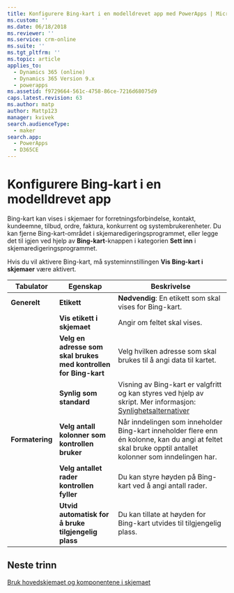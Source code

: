 ```yaml
---
title: Konfigurere Bing-kart i en modelldrevet app med PowerApps | MicrosoftDocs
ms.custom: ''
ms.date: 06/18/2018
ms.reviewer: ''
ms.service: crm-online
ms.suite: ''
ms.tgt_pltfrm: ''
ms.topic: article
applies_to:
  - Dynamics 365 (online)
  - Dynamics 365 Version 9.x
  - powerapps
ms.assetid: f9729664-561c-4758-86ce-7216d68075d9
caps.latest.revision: 63
ms.author: matp
author: Mattp123
manager: kvivek
search.audienceType:
  - maker
search.app:
  - PowerApps
  - D365CE
---
```

# <a name="configure-bing-maps-in-a-model-driven-app"></a>Konfigurere Bing-kart i en modelldrevet app

 Bing-kart kan vises i skjemaer for forretningsforbindelse, kontakt, kundeemne, tilbud, ordre, faktura, konkurrent og systembrukerenheter. Du kan fjerne Bing-kart-området i skjemaredigeringsprogrammet, eller legge det til igjen ved hjelp av **Bing-kart**-knappen i kategorien **Sett inn** i skjemaredigeringsprogrammet.  
  
 Hvis du vil aktivere Bing-kart, må systeminnstillingen **Vis Bing-kart i skjemaer** være aktivert.  
  
|Tabulator|Egenskap|Beskrivelse|  
|---------|--------------|-----------------|  
|**Generelt**|**Etikett**|**Nødvendig**: En etikett som skal vises for Bing-kart.|  
||**Vis etikett i skjemaet**|Angir om feltet skal vises.|  
||**Velg en adresse som skal brukes med kontrollen for Bing-kart**|Velg hvilken adresse som skal brukes til å angi data til kartet.|  
||**Synlig som standard**|Visning av Bing-kart er valgfritt og kan styres ved hjelp av skript. Mer informasjon: [Synlighetsalternativer](visibility-options-legacy.md)|  
|**Formatering**|**Velg antall kolonner som kontrollen bruker**|Når inndelingen som inneholder Bing-kart inneholder flere enn én kolonne, kan du angi at feltet skal bruke opptil antallet kolonner som inndelingen har.|  
||**Velg antallet rader kontrollen fyller**|Du kan styre høyden på Bing-kart ved å angi antall rader.|  
||**Utvid automatisk for å bruke tilgjengelig plass**|Du kan tillate at høyden for Bing-kart utvides til tilgjengelig plass.|  

## <a name="next-steps"></a>Neste trinn

[Bruk hovedskjemaet og komponentene i skjemaet](use-main-form-and-components.md)

